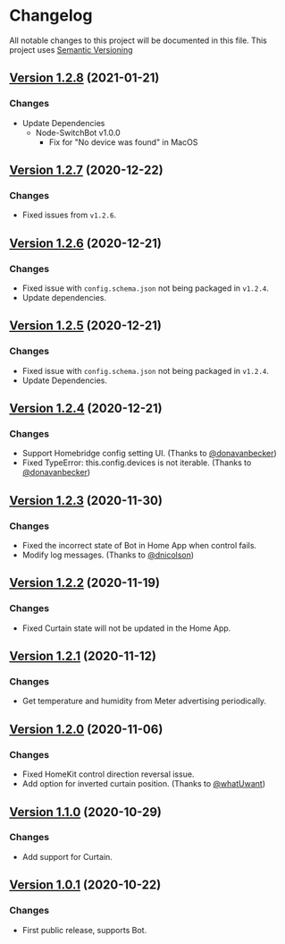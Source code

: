 # Changelog

All notable changes to this project will be documented in this file. This project uses [Semantic Versioning](https://semver.org/)

## [Version 1.2.8](https://github.com/OpenWonderLabs/homebridge-switchbot-ble/releases) (2021-01-21)

### Changes

- Update Dependencies
    - Node-SwitchBot v1.0.0
        - Fix for "No device was found" in MacOS

## [Version 1.2.7](https://github.com/OpenWonderLabs/homebridge-switchbot-ble/releases) (2020-12-22)

### Changes

- Fixed issues from `v1.2.6`.

## [Version 1.2.6](https://github.com/OpenWonderLabs/homebridge-switchbot-ble/releases) (2020-12-21)

### Changes

- Fixed issue with `config.schema.json` not being packaged in `v1.2.4`.
- Update dependencies.

## [Version 1.2.5](https://github.com/OpenWonderLabs/homebridge-switchbot-ble/releases) (2020-12-21)

### Changes

- Fixed issue with `config.schema.json` not being packaged in `v1.2.4`.
- Update Dependencies.

## [Version 1.2.4](https://github.com/OpenWonderLabs/homebridge-switchbot-ble/releases) (2020-12-21)

### Changes

- Support Homebridge config setting UI. (Thanks to [@donavanbecker](https://github.com/SwitchBot/homebridge-switchbot-ble/pull/24))
- Fixed TypeError: this.config.devices is not iterable. (Thanks to [@donavanbecker](https://github.com/SwitchBot/homebridge-switchbot-ble/pull/23))

## [Version 1.2.3](https://github.com/OpenWonderLabs/homebridge-switchbot-ble/releases) (2020-11-30)

### Changes

- Fixed the incorrect state of Bot in Home App when control fails.
- Modify log messages. (Thanks to [@dnicolson](https://github.com/SwitchBot/homebridge-switchbot-ble/pull/15))

## [Version 1.2.2](https://github.com/OpenWonderLabs/homebridge-switchbot-ble/releases) (2020-11-19)

### Changes

- Fixed Curtain state will not be updated in the Home App.

## [Version 1.2.1](https://github.com/OpenWonderLabs/homebridge-switchbot-ble/releases) (2020-11-12)

### Changes

- Get temperature and humidity from Meter advertising periodically.

## [Version 1.2.0](https://github.com/OpenWonderLabs/homebridge-switchbot-ble/releases) (2020-11-06)

### Changes

- Fixed HomeKit control direction reversal issue.
- Add option for inverted curtain position. (Thanks to [@whatUwant](https://github.com/SwitchBot/homebridge-switchbot-ble/pull/4))

## [Version 1.1.0](https://github.com/OpenWonderLabs/homebridge-switchbot-ble/releases) (2020-10-29)

### Changes

- Add support for Curtain.

## [Version 1.0.1](https://github.com/OpenWonderLabs/homebridge-switchbot-ble/releases) (2020-10-22)

### Changes

- First public release, supports Bot.
